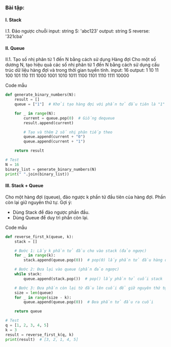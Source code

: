### Bài tập:

#### I. Stack

I.1. Đảo ngược chuỗi
input: string S: 'abc123'
output: string S reverse: '321cba'

#### II. Queue

II.1. Tạo số nhị phân từ 1 đến N bằng cách sử dụng Hàng đợi
Cho một số dương N, tạo hiệu quả các số nhị phân từ 1 đến N bằng cách sử dụng cấu trúc dữ liệu hàng đợi và trong thời gian tuyến tính.
input: 16
output: 1 10 11 100 101 110 111 1000 1001 1010 1011 1100 1101 1110 1111 10000

Code mẫu

```python
def generate_binary_numbers(N):
    result = []
    queue = ["1"]  # Khởi tạo hàng đợi với phần tử đầu tiên là "1"

    for _ in range(N):
        current = queue.pop(0)  # Giống dequeue
        result.append(current)

        # Tạo và thêm 2 số nhị phân tiếp theo
        queue.append(current + "0")
        queue.append(current + "1")

    return result

# Test
N = 16
binary_list = generate_binary_numbers(N)
print(" ".join(binary_list))

```

#### III. Stack + Queue

Cho một hàng đợi (queue), đảo ngược k phần tử đầu tiên của hàng đợi. Phần còn lại giữ nguyên thứ tự.
Gợi ý:

- Dùng Stack để đảo ngược phần đầu.
- Dùng Queue để duy trì phần còn lại.

Code mẫu

```python
def reverse_first_k(queue, k):
    stack = []

    # Bước 1: Lấy k phần tử đầu cho vào stack (đảo ngược)
    for _ in range(k):
        stack.append(queue.pop(0))  # pop(0) lấy phần tử đầu hàng đợi

    # Bước 2: Đưa lại vào queue (phần đảo ngược)
    while stack:
        queue.append(stack.pop())  # pop() lấy phần tử cuối stack

    # Bước 3: Đưa phần còn lại từ đầu lên cuối để giữ nguyên thứ tự
    size = len(queue)
    for _ in range(size - k):
        queue.append(queue.pop(0))  # Đưa phần tử đầu ra cuối

    return queue

# Test
q = [1, 2, 3, 4, 5]
k = 3
result = reverse_first_k(q, k)
print(result)  # [3, 2, 1, 4, 5]
```
